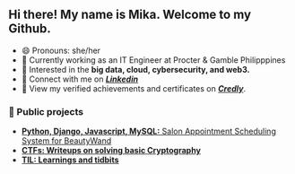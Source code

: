 ## Hi there! My name is Mika. Welcome to my Github.

- 😄 Pronouns: she/her
- 💼 Currently working as an IT Engineer at Procter & Gamble Philipppines
- 🌱 Interested in the **big data, cloud, cybersecurity, and web3.**
- 🧰 Connect with me on ***[Linkedin](https://www.linkedin.com/in/mikaelaatan/)***
- 🔭 View my verified achievements and certificates on ***[Credly](https://www.credly.com/users/mikaelaatan/badges)***.

### 🌟 Public projects
- [**Python, Django, Javascript, MySQL:** Salon Appointment Scheduling System for BeautyWand](https://github.com/mikaelaatan/msys42-salonmgtsystem)
- [**CTFs: Writeups on solving basic Cryptography**](https://github.com/mikaelaatan/cryptography-ctf)
- [**TIL: Learnings and tidbits**](https://github.com/mikaelaatan/til)

